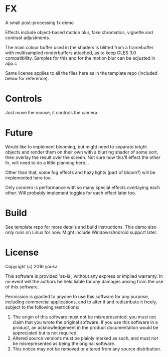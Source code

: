 FX
====
A small post-processing fx demo

Effects include object-based motion blur, fake chromatics, vignette and contrast adjustments.

The main colour buffer used in the shaders is blitted from a framebuffer with multisampled renderbuffers attached, as to keep GLES 3.0 compatibility. Samples for this and for the motion blur can be adjusted in app.c

Same license applies to all the files here as in the template repo (included below for reference).

Controls
========
Just move the mouse, it controls the camera.

Future
======
Would like to implement blooming, but might need to separate bright objects and render them on their own with a blurring shader of some sort, then overlay the result over the screen. Not sure how this'll effect the other fx, will need to do a little planning here...

Other than that, some fog effects and hazy lights (part of bloom?) will be implemented here too.

Only concern is performance with so many special effects overlaying each other. Will probably implement toggles for each effect later too.

Build
=====
See template repo for more details and build instructions. This demo also only runs on Linux for now. Might include Windows/Android support later.

License
=======
Copyright (c) 2016 youka

This software is provided 'as-is', without any express or implied
warranty. In no event will the authors be held liable for any damages
arising from the use of this software.

Permission is granted to anyone to use this software for any purpose,
including commercial applications, and to alter it and redistribute it
freely, subject to the following restrictions:

1. The origin of this software must not be misrepresented; you must not
   claim that you wrote the original software. If you use this software
   in a product, an acknowledgement in the product documentation would be
   appreciated but is not required.
2. Altered source versions must be plainly marked as such, and must not be
   misrepresented as being the original software.
3. This notice may not be removed or altered from any source distribution.

